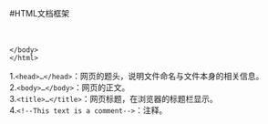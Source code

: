 #HTML文档框架  
	<!DOCTYPE html>
	<html lang="en"> 	
	<head> 
	<meta charset="utf-8">	
	<title>标题</title>
	</head>
	<body>  

	</body> 
	</html>
1.`<head>…</head>`：网页的题头，说明文件命名与文件本身的相关信息。  
2.`<body>…</body>`：网页的正文。  
3.`<title>…</title>`：网页标题，在浏览器的标题栏显示。  
4.`<!--This text is a comment-->`：注释。